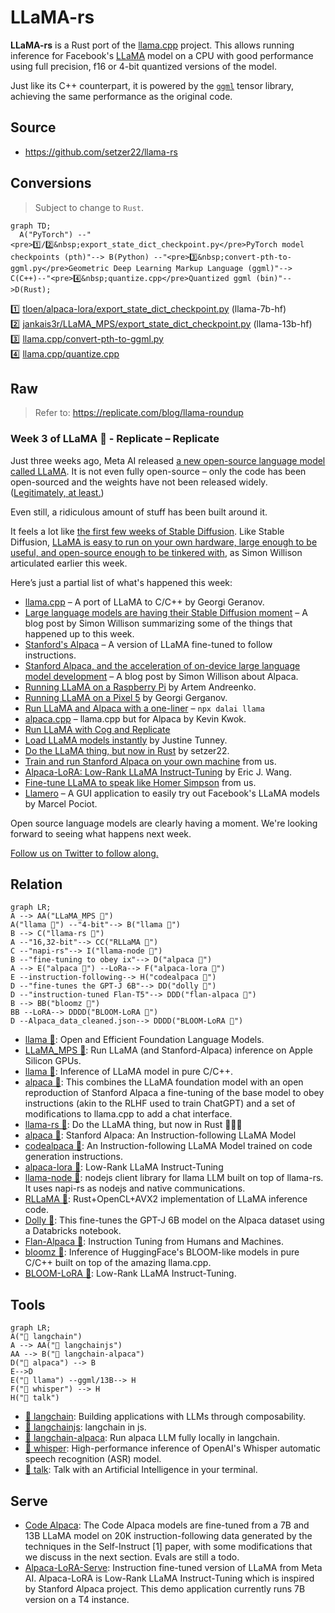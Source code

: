 # LLaMA-rs

**LLaMA-rs** is a Rust port of the
[llama.cpp](https://github.com/ggerganov/llama.cpp) project. This allows running
inference for Facebook's [LLaMA](https://github.com/facebookresearch/llama)
model on a CPU with good performance using full precision, f16 or 4-bit
quantized versions of the model.

Just like its C++ counterpart, it is powered by the
[`ggml`](https://github.com/ggerganov/ggml) tensor library, achieving the same performance as the original code.

## Source

- https://github.com/setzer22/llama-rs

## Conversions

> Subject to change to `Rust`.

```mermaid
graph TD;
  A("PyTorch") --"<pre>1️⃣/2️⃣&nbsp;export_state_dict_checkpoint.py</pre>PyTorch model checkpoints (pth)"--> B(Python) --"<pre>3️⃣&nbsp;convert-pth-to-ggml.py</pre>Geometric Deep Learning Markup Language (ggml)"--> C(C++)--"<pre>4️⃣&nbsp;quantize.cpp</pre>Quantized ggml (bin)"-->D(Rust);
```

1️⃣ [tloen/alpaca-lora/export_state_dict_checkpoint.py](https://github.com/tloen/alpaca-lora/blob/main/export_state_dict_checkpoint.py) (llama-7b-hf)  
2️⃣ [jankais3r/LLaMA_MPS/export_state_dict_checkpoint.py](https://github.com/jankais3r/LLaMA_MPS/blob/main/export_state_dict_checkpoint.py) (llama-13b-hf)  
3️⃣ [llama.cpp/convert-pth-to-ggml.py](https://github.com/ggerganov/llama.cpp/blob/master/convert-pth-to-ggml.py)  
4️⃣ [llama.cpp/quantize.cpp](https://github.com/ggerganov/llama.cpp/blob/master/quantize.cpp)

## Raw

> Refer to: https://replicate.com/blog/llama-roundup

### Week 3 of LLaMA 🦙 - Replicate – Replicate

Just three weeks ago, Meta AI released [a new open-source language model called LLaMA](https://ai.facebook.com/blog/large-language-model-llama-meta-ai/). It is not even fully open-source – only the code has been open-sourced and the weights have not been released widely. ([Legitimately, at least.](https://github.com/facebookresearch/llama/pull/73))

Even still, a ridiculous amount of stuff has been built around it.

It feels a lot like [the first few weeks of Stable Diffusion](https://multimodal.art/news/1-week-of-stable-diffusion). Like Stable Diffusion, [LLaMA is easy to run on your own hardware, large enough to be useful, and open-source enough to be tinkered with](https://simonwillison.net/2023/Mar/11/llama/), as Simon Willison articulated earlier this week.

Here’s just a partial list of what's happened this week:

- [llama.cpp](https://github.com/ggerganov/llama.cpp) – A port of LLaMA to C/C++ by Georgi Geranov.
- [Large language models are having their Stable Diffusion moment](https://simonwillison.net/2023/Mar/11/llama/) – A blog post by Simon Willison summarizing some of the things that happened up to this week.
- [Stanford's Alpaca](https://crfm.stanford.edu/2023/03/13/alpaca.html) – A version of LLaMA fine-tuned to follow instructions.
- [Stanford Alpaca, and the acceleration of on-device large language model development](https://simonwillison.net/2023/Mar/13/alpaca/) – A blog post by Simon Willison about Alpaca.
- [Running LLaMA on a Raspberry Pi](https://twitter.com/miolini/status/1634982361757790209) by Artem Andreenko.
- [Running LLaMA on a Pixel 5](https://twitter.com/ggerganov/status/1635605532726681600) by Georgi Gerganov.
- [Run LLaMA and Alpaca with a one-liner](https://cocktailpeanut.github.io/dalai) – `npx dalai llama`
- [alpaca.cpp](https://github.com/antimatter15/alpaca.cpp) – llama.cpp but for Alpaca by Kevin Kwok.
- [Run LLaMA with Cog and Replicate](https://github.com/replicate/cog-llama)
- [Load LLaMA models instantly](https://twitter.com/justinetunney/status/1636628000493174784) by Justine Tunney.
- [Do the LLaMA thing, but now in Rust](https://github.com/setzer22/llama-rs) by setzer22.
- [Train and run Stanford Alpaca on your own machine](https://replicate.com/blog/replicate-alpaca) from us.
- [Alpaca-LoRA: Low-Rank LLaMA Instruct-Tuning](https://github.com/tloen/alpaca-lora) by Eric J. Wang.
- [Fine-tune LLaMA to speak like Homer Simpson](https://replicate.com/blog/fine-tune-llama-to-speak-like-homer-simpson) from us.
- [Llamero](https://github.com/mpociot/llamero/) – A GUI application to easily try out Facebook's LLaMA models by Marcel Pociot.

Open source language models are clearly having a moment. We're looking forward to seeing what happens next week.

[Follow us on Twitter to follow along.](https://twitter.com/replicatehq)

## Relation

```mermaid
graph LR;
A --> AA("LLaMA_MPS 🐍")
A("llama 🐍") --"4-bit"--> B("llama 🐇")
B --> C("llama-rs 🦀")
A --"16,32-bit"--> CC("RLLaMA 🦀")
C --"napi-rs"--> I("llama-node 🐥")
B --"fine-tuning to obey ix"--> D("alpaca 🐇")
A --> E("alpaca 🐍") --LoRa--> F("alpaca-lora 🐍")
E --instruction-following--> H("codealpaca 🐍")
D --"fine-tunes the GPT-J 6B"--> DD("dolly 🐍")
D --"instruction-tuned Flan-T5"--> DDD("flan-alpaca 🐍")
B --> BB("bloomz 🐇")
BB --LoRA--> DDDD("BLOOM-LoRA 🐍")
D --Alpaca_data_cleaned.json--> DDDD("BLOOM-LoRA 🐍")
```

- [llama 🐍](https://github.com/facebookresearch/llama): Open and Efficient Foundation Language Models.
- [LLaMA_MPS 🐍](https://github.com/jankais3r/LLaMA_MPS): Run LLaMA (and Stanford-Alpaca) inference on Apple Silicon GPUs.
- [llama 🐇](https://github.com/ggerganov/llama.cpp): Inference of LLaMA model in pure C/C++.
- [alpaca 🐇](https://github.com/antimatter15/alpaca.cpp): This combines the LLaMA foundation model with an open reproduction of Stanford Alpaca a fine-tuning of the base model to obey instructions (akin to the RLHF used to train ChatGPT) and a set of modifications to llama.cpp to add a chat interface.
- [llama-rs 🦀](https://github.com/setzer22/llama-rs): Do the LLaMA thing, but now in Rust 🦀🚀🦙
- [alpaca 🐍](https://github.com/tatsu-lab/stanford_alpaca): Stanford Alpaca: An Instruction-following LLaMA Model
- [codealpaca 🐍](https://github.com/sahil280114/codealpaca): An Instruction-following LLaMA Model trained on code generation instructions.
- [alpaca-lora 🐍](https://github.com/tloen/alpaca-lora): Low-Rank LLaMA Instruct-Tuning
- [llama-node 🐥](https://github.com/hlhr202/llama-node): nodejs client library for llama LLM built on top of llama-rs. It uses napi-rs as nodejs and native communications.
- [RLLaMA 🦀](https://github.com/Noeda/rllama): Rust+OpenCL+AVX2 implementation of LLaMA inference code.
- [Dolly 🐍](https://github.com/databrickslabs/dolly): This fine-tunes the GPT-J 6B model on the Alpaca dataset using a Databricks notebook.
- [Flan-Alpaca 🐍](https://github.com/declare-lab/flan-alpaca): Instruction Tuning from Humans and Machines.
- [bloomz 🐇](https://github.com/NouamaneTazi/bloomz.cpp): Inference of HuggingFace's BLOOM-like models in pure C/C++ built on top of the amazing llama.cpp.
- [BLOOM-LoRA 🐍](https://github.com/linhduongtuan/BLOOM-LORA): Low-Rank LLaMA Instruct-Tuning.

## Tools

```mermaid
graph LR;
A("🐍 langchain")
A --> AA("🐥 langchainjs")
AA --> B("🐥 langchain-alpaca")
D("🐇 alpaca") --> B
E-->D
E("🐇 llama") --ggml/13B--> H
F("🐇 whisper") --> H
H("🐇 talk")
```

- [🐍 langchain](https://github.com/hwchase17/langchain): Building applications with LLMs through composability.
- [🐥 langchainjs](https://github.com/hwchase17/langchainjs): langchain in js.
- [🐥 langchain-alpaca](https://github.com/linonetwo/langchain-alpaca): Run alpaca LLM fully locally in langchain.
- [🐇 whisper](https://github.com/ggerganov/whisper.cpp): High-performance inference of OpenAI's Whisper automatic speech recognition (ASR) model.
- [🐇 talk](https://github.com/ggerganov/whisper.cpp/tree/master/examples/talk): Talk with an Artificial Intelligence in your terminal.

## Serve

- [Code Alpaca](https://huggingface.co/spaces/sahil2801/CodeAlpaca): The Code Alpaca models are fine-tuned from a 7B and 13B LLaMA model on 20K instruction-following data generated by the techniques in the Self-Instruct [1] paper, with some modifications that we discuss in the next section. Evals are still a todo.
- [Alpaca-LoRA-Serve](https://huggingface.co/spaces/chansung/Alpaca-LoRA-Serve): Instruction fine-tuned version of LLaMA from Meta AI. Alpaca-LoRA is Low-Rank LLaMA Instruct-Tuning which is inspired by Stanford Alpaca project. This demo application currently runs 7B version on a T4 instance.

